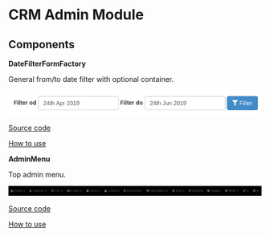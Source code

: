 # CRM Admin Module

## Components

**DateFilterFormFactory**

General from/to date filter with optional container.

![alt text](docs/date_filter_form.png "Date filter form")

[Source code](https://github.com/remp2020/crm-admin-module/blob/master/src/Components/DateFilterFormFactory.php)

[How to use](https://github.com/remp2020/crm-subscriptions-module/blob/master/src/Presenters/DashboardPresenter.php#L57)

**AdminMenu**

Top admin menu.

![alt text](docs/admin_menu.png "Admin menu")

[Source code](https://github.com/remp2020/crm-admin-module/blob/master/src/Components/AdminMenu/AdminMenu.php)

[How to use](https://github.com/remp2020/crm-admin-module/blob/master/src/Presenters/AdminPresenter.php#L50)
